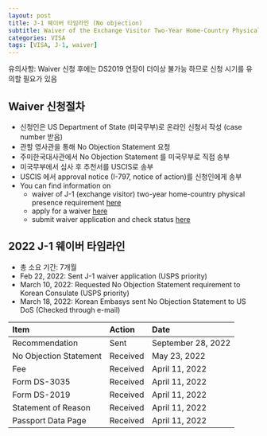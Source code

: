 ```yaml
---
layout: post
title: J-1 웨이버 타임라인 (No objection)
subtitle: Waiver of the Exchange Visitor Two-Year Home-Country Physical Presence Requirement
categories: VISA
tags: [VISA, J-1, waiver]
---
```


유의사항: Waiver 신청 후에는 DS2019 연장이 더이상 불가능 하므로 신청 시기를 유의할 필요가 있음
  
## Waiver 신청절차
  * 신청인은 US Department of State (미국무부)로 온라인 신청서 작성 (case number 받음)
  * 관할 영사관을 통해 No Objection Statement 요청
  * 주미한국대사관에서 No Objection Statement 를 미국무부로 직접 송부
  * 미국무부에서 심사 후 추천서를 USCIS로 송부
  * USCIS 에서 approval notice (I-797, notice of action)를 신청인에게 송부
  * You can find information on 
    * waiver of J-1 (exchange visitor) two-year home-country physical presence requirement [here](https://travel.state.gov/content/travel/en/us-visas/study/exchange/waiver-of-the-exchange-visitor.htmlPhysical)
    * apply for a waiver [here](https://travel.state.gov/content/travel/en/us-visas/study/exchange/waiver-of-the-exchange-visitor/how-to-apply-waiver.html) 
    * submit waiver application and check status [here](https://j1visawaiverrecommendation.state.gov/)

## 2022 J-1 웨이버 타임라인
  * 총 소요 기간: 7개월
  * Feb 22, 2022: Sent J-1 waiver application (USPS priority)
  * March 10, 2022: Requested No Objection Statement requirement to Korean Consulate (USPS priority)
  * March 18, 2022: Korean Embasys sent No Objection Statement to US DoS (Checked through e-mail)

| Item | Action | Date |
| :--- |:--- | :--- |
| Recommendation | Sent | September 28, 2022 |
| No Objection Statement | Received | May 23, 2022 |
| Fee | Received | April 11, 2022 |
| Form DS-3035 | Received | April 11, 2022 |
| Form DS-2019 | Received | April 11, 2022 |
| Statement of Reason | Received | April 11, 2022 |
| Passport Data Page | Received | April 11, 2022 |